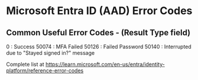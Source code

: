 # Microsoft Entra ID (AAD) Error Codes

## Common Useful Error Codes - (Result Type field)
0 : Success
50074 : MFA Failed
50126 : Failed Password
50140 : Interrupted due to "Stayed signed in?" message

Complete list at https://learn.microsoft.com/en-us/entra/identity-platform/reference-error-codes